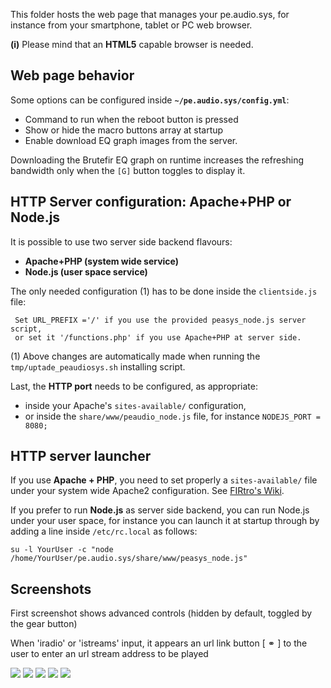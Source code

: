 This folder hosts the web page that manages your pe.audio.sys, for instance from your smartphone, tablet or PC web browser. 

**(i)** Please mind that an **HTML5** capable browser is needed.

## Web page behavior

Some options can be configured inside **`~/pe.audio.sys/config.yml`**:

- Command to run when the reboot button is pressed
- Show or hide the macro buttons array at startup
- Enable download EQ graph images from the server.

Downloading the Brutefir EQ graph on runtime increases the refreshing bandwidth only when the `[G]` button toggles to display it.

## HTTP Server configuration: Apache+PHP or Node.js

It is possible to use two server side backend flavours:

- **Apache+PHP (system wide service)**
- **Node.js (user space service)**

The only needed configuration (1) has to be done inside the `clientside.js` file:

     Set URL_PREFIX ='/' if you use the provided peasys_node.js server script,
     or set it '/functions.php' if you use Apache+PHP at server side.
     
(1) Above changes are automatically made when running the `tmp/uptade_peaudiosys.sh` installing script.

Last, the **HTTP port** needs to be configured, as appropriate:

- inside your Apache's `sites-available/` configuration, 
- or inside the `share/www/peaudio_node.js` file, for instance `NODEJS_PORT = 8080;` 


## HTTP server launcher

If you use **Apache + PHP**, you need to set properly a `sites-available/` file under your system wide Apache2 configuration. See [FIRtro's Wiki](https://github.com/AudioHumLab/FIRtro/wiki/04a-Instalación-de-Linux-y-paquetes-de-SW#6-página-web-de-control-remoto-opcional-pero-recomendable).

If you prefer to run **Node.js** as server side backend, you can run Node.js under your user space, for instance you can launch it at startup through by adding a line inside `/etc/rc.local` as follows:

    su -l YourUser -c "node /home/YourUser/pe.audio.sys/share/www/peasys_node.js"


## Screenshots
First screenshot shows advanced controls (hidden by default, toggled by the gear button)

When 'iradio' or 'istreams' input, it appears an url link button [ &#9901; ] to the user to enter an url stream address to be played

![](https://github.com/AudioHumLab/pe.audio.sys/blob/master/pe.audio.sys/share/www/images/control%20web%20v1.1a.jpg)
![](https://github.com/AudioHumLab/pe.audio.sys/blob/master/pe.audio.sys/share/www/images/control%20web%20v1.1b.jpg)
![](https://github.com/AudioHumLab/pe.audio.sys/blob/master/pe.audio.sys/share/www/images/control%20web%20v1.1c.jpg)
![](https://github.com/AudioHumLab/pe.audio.sys/blob/master/pe.audio.sys/share/www/images/control%20web%20v1.1d.jpg)
![](https://github.com/AudioHumLab/pe.audio.sys/blob/master/pe.audio.sys/share/www/images/control%20web%20graphs.jpg)
